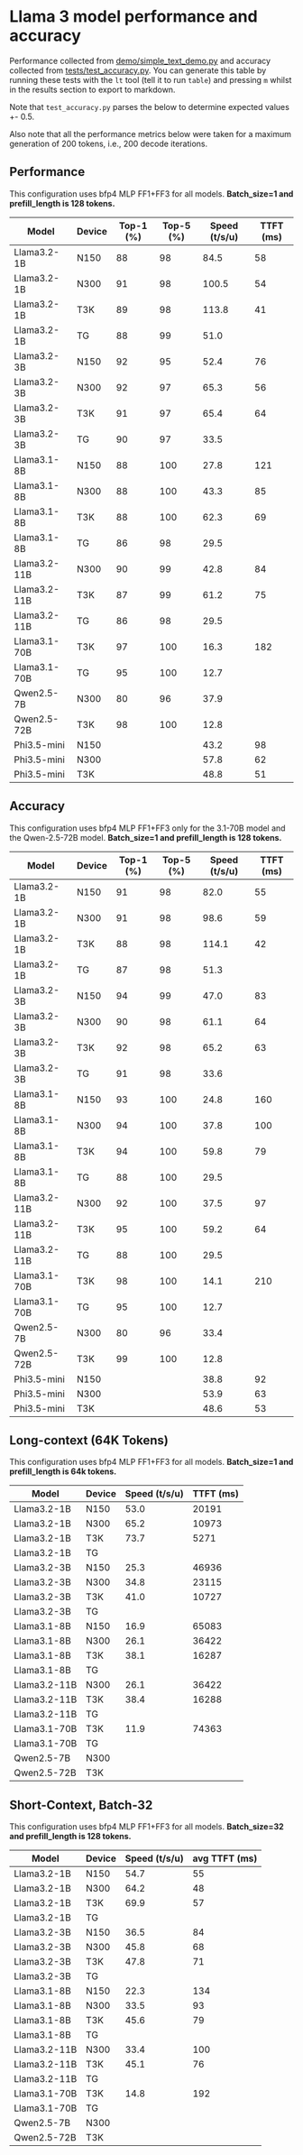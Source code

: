 # Llama 3 model performance and accuracy

Performance collected from [demo/simple_text_demo.py](demo/simple_text_demo.py) and accuracy collected from [tests/test_accuracy.py](tests/test_accuracy.py). You can generate this table by running these tests with the `lt` tool (tell it to run `table`) and pressing `m` whilst in the results section to export to markdown.

Note that `test_accuracy.py` parses the below to determine expected values +- 0.5.

Also note that all the performance metrics below were taken for a maximum generation of 200 tokens, i.e., 200 decode iterations.

## Performance

This configuration uses bfp4 MLP FF1+FF3 for all models. **Batch_size=1 and prefill_length is 128 tokens.**

| Model          | Device | Top-1 (%) | Top-5 (%) | Speed (t/s/u) | TTFT (ms) |
|----------------|--------|-----------|-----------|---------------|-----------|
| Llama3.2-1B    | N150   | 88        | 98        | 84.5          | 58        |
| Llama3.2-1B    | N300   | 91        | 98        | 100.5         | 54        |
| Llama3.2-1B    | T3K    | 89        | 98        | 113.8         | 41        |
| Llama3.2-1B    | TG     | 88        | 99        | 51.0          |           |
| Llama3.2-3B    | N150   | 92        | 95        | 52.4          | 76        |
| Llama3.2-3B    | N300   | 92        | 97        | 65.3          | 56        |
| Llama3.2-3B    | T3K    | 91        | 97        | 65.4          | 64        |
| Llama3.2-3B    | TG     | 90        | 97        | 33.5          |           |
| Llama3.1-8B    | N150   | 88        | 100       | 27.8          | 121       |
| Llama3.1-8B    | N300   | 88        | 100       | 43.3          | 85        |
| Llama3.1-8B    | T3K    | 88        | 100       | 62.3          | 69        |
| Llama3.1-8B    | TG     | 86        | 98        | 29.5          |           |
| Llama3.2-11B   | N300   | 90        | 99        | 42.8          | 84        |
| Llama3.2-11B   | T3K    | 87        | 99        | 61.2          | 75        |
| Llama3.2-11B   | TG     | 86        | 98        | 29.5          |           |
| Llama3.1-70B   | T3K    | 97        | 100       | 16.3          | 182       |
| Llama3.1-70B   | TG     | 95        | 100       | 12.7          |           |
| Qwen2.5-7B     | N300   | 80        | 96        | 37.9          |           |
| Qwen2.5-72B    | T3K    | 98        | 100       | 12.8          |           |
| Phi3.5-mini    | N150   |           |           | 43.2          | 98        |
| Phi3.5-mini    | N300   |           |           | 57.8          | 62        |
| Phi3.5-mini    | T3K    |           |           | 48.8          | 51        |


## Accuracy

This configuration uses bfp4 MLP FF1+FF3 only for the 3.1-70B model and the Qwen-2.5-72B model. **Batch_size=1 and prefill_length is 128 tokens.**

| Model          | Device | Top-1 (%) | Top-5 (%) | Speed (t/s/u) | TTFT (ms) |
|----------------|--------|-----------|-----------|---------------|-----------|
| Llama3.2-1B    | N150   | 91        | 98        | 82.0          | 55        |
| Llama3.2-1B    | N300   | 91        | 98        | 98.6          | 59        |
| Llama3.2-1B    | T3K    | 88        | 98        | 114.1         | 42        |
| Llama3.2-1B    | TG     | 87        | 98        | 51.3          |           |
| Llama3.2-3B    | N150   | 94        | 99        | 47.0          | 83        |
| Llama3.2-3B    | N300   | 90        | 98        | 61.1          | 64        |
| Llama3.2-3B    | T3K    | 92        | 98        | 65.2          | 63        |
| Llama3.2-3B    | TG     | 91        | 98        | 33.6          |           |
| Llama3.1-8B    | N150   | 93        | 100       | 24.8          | 160       |
| Llama3.1-8B    | N300   | 94        | 100       | 37.8          | 100       |
| Llama3.1-8B    | T3K    | 94        | 100       | 59.8          | 79        |
| Llama3.1-8B    | TG     | 88        | 100       | 29.5          |           |
| Llama3.2-11B   | N300   | 92        | 100       | 37.5          | 97        |
| Llama3.2-11B   | T3K    | 95        | 100       | 59.2          | 64        |
| Llama3.2-11B   | TG     | 88        | 100       | 29.5          |           |
| Llama3.1-70B   | T3K    | 98        | 100       | 14.1          | 210       |
| Llama3.1-70B   | TG     | 95        | 100       | 12.7          |           |
| Qwen2.5-7B     | N300   | 80        | 96        | 33.4          |           |
| Qwen2.5-72B    | T3K    | 99        | 100       | 12.8          |           |
| Phi3.5-mini    | N150   |           |           | 38.8          | 92        |
| Phi3.5-mini    | N300   |           |           | 53.9          | 63        |
| Phi3.5-mini    | T3K    |           |           | 48.6          | 53        |

##  Long-context (64K Tokens)

This configuration uses bfp4 MLP FF1+FF3 for all models. **Batch_size=1 and prefill_length is 64k tokens.**

| Model          | Device | Speed (t/s/u) | TTFT (ms) |
|----------------|--------|---------------|-----------|
| Llama3.2-1B    | N150   | 53.0          | 20191     |
| Llama3.2-1B    | N300   | 65.2          | 10973     |
| Llama3.2-1B    | T3K    | 73.7          | 5271      |
| Llama3.2-1B    | TG     |               |           |
| Llama3.2-3B    | N150   | 25.3          | 46936     |
| Llama3.2-3B    | N300   | 34.8          | 23115     |
| Llama3.2-3B    | T3K    | 41.0          | 10727     |
| Llama3.2-3B    | TG     |               |           |
| Llama3.1-8B    | N150   | 16.9          | 65083     |
| Llama3.1-8B    | N300   | 26.1          | 36422     |
| Llama3.1-8B    | T3K    | 38.1          | 16287     |
| Llama3.1-8B    | TG     |               |           |
| Llama3.2-11B   | N300   | 26.1          | 36422     |
| Llama3.2-11B   | T3K    | 38.4          | 16288     |
| Llama3.2-11B   | TG     |               |           |
| Llama3.1-70B   | T3K    | 11.9          | 74363     |
| Llama3.1-70B   | TG     |               |           |
| Qwen2.5-7B     | N300   |               |           |
| Qwen2.5-72B    | T3K    |               |           |

## Short-Context, Batch-32

This configuration uses bfp4 MLP FF1+FF3 for all models. **Batch_size=32 and prefill_length is 128 tokens.**

| Model          | Device | Speed (t/s/u) | avg TTFT (ms) |
|----------------|--------|---------------|---------------|
| Llama3.2-1B    | N150   | 54.7          | 55            |
| Llama3.2-1B    | N300   | 64.2          | 48            |
| Llama3.2-1B    | T3K    | 69.9          | 57            |
| Llama3.2-1B    | TG     |               |               |
| Llama3.2-3B    | N150   | 36.5          | 84            |
| Llama3.2-3B    | N300   | 45.8          | 68            |
| Llama3.2-3B    | T3K    | 47.8          | 71            |
| Llama3.2-3B    | TG     |               |               |
| Llama3.1-8B    | N150   | 22.3          | 134           |
| Llama3.1-8B    | N300   | 33.5          | 93            |
| Llama3.1-8B    | T3K    | 45.6          | 79            |
| Llama3.1-8B    | TG     |               |               |
| Llama3.2-11B   | N300   | 33.4          | 100           |
| Llama3.2-11B   | T3K    | 45.1          | 76            |
| Llama3.2-11B   | TG     |               |               |
| Llama3.1-70B   | T3K    | 14.8          | 192           |
| Llama3.1-70B   | TG     |               |               |
| Qwen2.5-7B     | N300   |               |               |
| Qwen2.5-72B    | T3K    |               |               |
